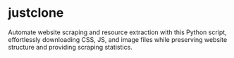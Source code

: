 # justclone
Automate website scraping and resource extraction with this Python script, effortlessly downloading CSS, JS, and image files while preserving website structure and providing scraping statistics.
